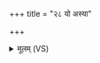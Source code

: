 +++
title = "२८ यो अस्या"

+++
<details><summary>मूलम् (VS)</summary>

यो अ॑स्या॒ ऋच॑ उप॒श्रुत्याथ॒ गोष्वची॑चरत्। आयु॑श्च॒ तस्य॒ भूतिं॑ च दे॒वा वृ॑श्चन्ति हीडि॒ताः ॥
</details>